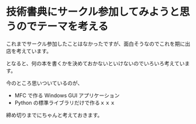 # 技術書典にサークル参加してみようと思うのでテーマを考える

これまでサークル参加したことはなかったですが、面白そうなのでこれを期に出店を考えています。

となると、何の本を書くかを決めておかないといけないのでいろいろ考えています。

今のところ思いついているのが、

- MFC で作る Windows GUI アプリケーション
- Python の標準ライブラリだけで作るｘｘｘ

締め切りまでにちゃんと考えておきます。
